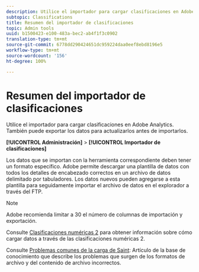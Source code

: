 ```yaml
---
description: Utilice el importador para cargar clasificaciones en Adobe Analytics. También puede exportar los datos para actualizarlos antes de importarlos.
subtopic: Classifications
title: Resumen del importador de clasificaciones
topic: Admin tools
uuid: b1500423-e100-483a-bec2-ab4f1f3c0902
translation-type: tm+mt
source-git-commit: 6778dd290424651dc959224daa0eef8ebd8196e5
workflow-type: tm+mt
source-wordcount: '156'
ht-degree: 100%

---
```



# Resumen del importador de clasificaciones

Utilice el importador para cargar clasificaciones en Adobe Analytics. También puede exportar los datos para actualizarlos antes de importarlos.

**[!UICONTROL Administración]** > **[!UICONTROL Importador de clasificaciones]**

Los datos que se importan con la herramienta correspondiente deben tener un formato específico. Adobe permite descargar una plantilla de datos con todos los detalles de encabezado correctos en un archivo de datos delimitado por tabuladores. Los datos nuevos pueden agregarse a esta plantilla para seguidamente importar el archivo de datos en el explorador a través del FTP.

>[!NOTE]
>
>Adobe recomienda limitar a 30 el número de columnas de importación y exportación.

Consulte [Clasificaciones numéricas 2](/help/components/classifications/c-numeric-2/c-numeric-2-classifications.md) para obtener información sobre cómo cargar datos a través de las clasificaciones numéricas 2.

Consulte [Problemas comunes de la carga de Saint](https://helpx.adobe.com/es/analytics/kb/common-saint-upload-issues.html): Artículo de la base de conocimiento que describe los problemas que surgen de los formatos de archivo y del contenido de archivo incorrectos.
